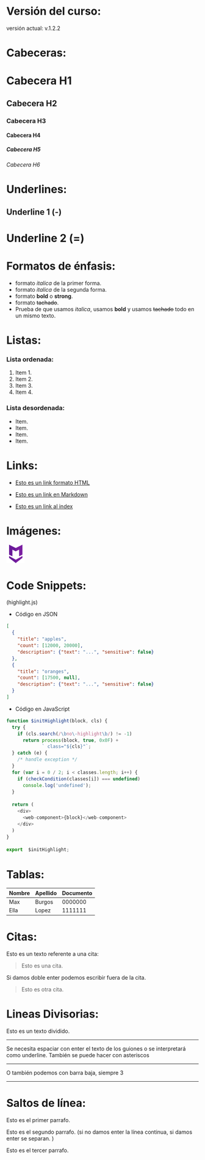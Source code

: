 # Versión del curso:
versión actual: v.1.2.2


# Cabeceras:
# Cabecera H1
## Cabecera H2
### Cabecera H3
#### Cabecera H4
##### Cabecera H5
###### Cabecera H6

# Underlines:

Underline 1 (-)
-------------

Underline 2 (=)
============

# Formatos de énfasis:

- formato *italica* de la primer forma.
- formato _italica_ de la segunda forma.
- formato **bold** o __strong__.
- formato ~~tachado~~.
- Prueba de que usamos *italica*, usamos **bold** y usamos ~~tachado~~ todo en un mismo texto.

# Listas:
### Lista ordenada:
1. Item 1.
2. Item 2.
3. Item 3.
4. Item 4.

### Lista desordenada:
- Item.
- Item.
- Item.
- Item.

# Links:
- <a href="#">Esto es un link formato HTML</a>

- [Esto es un link en Markdown](hhttp://www.google.es)

- [Esto es un link al index](index.html)

# Imágenes:
![Logo Github](https://github.com/adam-p/markdown-here/raw/master/src/common/images/icon48.png)

# Code Snippets:
(highlight.js)
- Código en JSON

```JSON
[
  {
    "title": "apples",
    "count": [12000, 20000],
    "description": {"text": "...", "sensitive": false}
  },
  {
    "title": "oranges",
    "count": [17500, null],
    "description": {"text": "...", "sensitive": false}
  }
]
```
- Código en JavaScript
```JavaScript
function $initHighlight(block, cls) {
  try {
    if (cls.search(/\bno\-highlight\b/) != -1)
      return process(block, true, 0x0F) +
             ` class="${cls}"`;
  } catch (e) {
    /* handle exception */
  }
  for (var i = 0 / 2; i < classes.length; i++) {
    if (checkCondition(classes[i]) === undefined)
      console.log('undefined');
  }

  return (
    <div>
      <web-component>{block}</web-component>
    </div>
  )
}

export  $initHighlight;
```
# Tablas:

| Nombre | Apellido | Documento |
| ------ | -------- | --------- |
| Max | Burgos | 0000000 |
| Ella | Lopez | 1111111 |
 
# Citas:

Esto es un texto referente a una cita:
>Esto es una cita.

Si damos doble enter podemos escribir fuera de la cita.
>Esto es otra cita.

# Lineas Divisorias:
Esto es un texto dividido.

---
Se necesita espaciar con enter el texto de los guiones o se interpretará como underline. También se puede hacer con asteriscos

***

O también podemos con barra baja, siempre 3

___

# Saltos de línea:

Esto es el primer parrafo.

Esto es el segundo parrafo.
(si no damos enter la línea continua, si damos enter se separan. )


Esto es el tercer parrafo.




